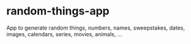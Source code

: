 # random-things-app
App to generate random things, numbers, names, sweepstakes, dates, images, calendars, series, movies, animals, ...
